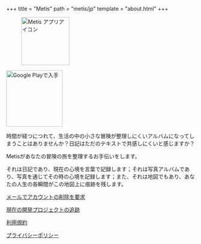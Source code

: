 +++
title = "Metis"
path = "metis/jp"
template = "about.html"
+++

<figure>
<img src="/metis.png" width="128" alt="Metis アプリアイコン"/>
</figure>

<a href='https://play.google.com/store/apps/details?id=com.larryhsiao.metis_app&pcampaignid=pcampaignidMKT-Other-global-all-co-prtnr-py-PartBadge-Mar2515-1'><img alt='Google Playで入手' width="150" src='https://play.google.com/intl/en_us/badges/static/images/badges/en_badge_web_generic.png'/></a>

時間が経つにつれて、生活の中の小さな冒険が整理しにくいアルバムになってしまうことはありませんか？日記はただのテキストで共感しにくいと感じますか？

Metisがあなたの冒険の旅を整理するお手伝いをします。

それは日記であり、現在の心境を言葉で記録します；それは写真アルバムであり、写真を通じてその時の心境を記録します；また、それは地図でもあり、あなたの人生の各瞬間がこの地図上に痕跡を残します。


[メールでアカウントの削除を要求](mailto:larryhsiao@larryhsiao.com)

[現在の開発プロジェクトの追跡](https://larryhsiao.com:9081/issues/METIS?q=%23Unresolved)

[利用規約](https://larryhsiao.com/metis/terms_of_service)

[プライバシーポリシー](https://larryhsiao.com/metis/privacy_policy)


